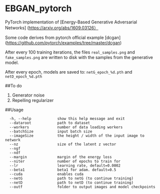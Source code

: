 # EBGAN_pytorch

PyTorch implementation of [Energy-Based Generative Adversarial Networks] (https://arxiv.org/abs/1609.03126）

Some code derives from pytorch official example [dcgan] (https://github.com/pytorch/examples/tree/master/dcgan)

After every 100 training iterations, the files `real_samples.png` and `fake_samples.png` are written to disk
with the samples from the generative model.

After every epoch, models are saved to: `netG_epoch_%d.pth` and `netD_epoch_%d.pth`

##To do

1. Generator noise
2. Repelling regularizer

##Usage
```
  -h, --help            show this help message and exit
  --dataroot            path to dataset
  --workers             number of data loading workers
  --batchSize           input batch size
  --imageSize           the height / width of the input image to network             
  --nz                  size of the latent z vector
  --ngf 
  --ndf  
  --margin              margin of the energy loss
  --niter               number of epochs to train for
  --lr                  learning rate, default=0.0002
  --beta1               beta1 for adam. default=0.5
  --cuda                enables cuda
  --netG                path to netG (to continue training)
  --netD                path to netD (to continue training)
  --outf                folder to output images and model checkpoints
```
